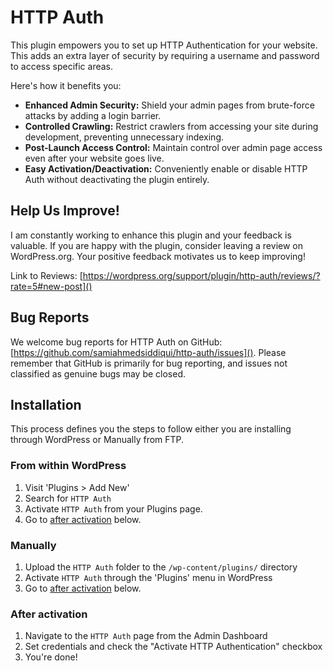 # HTTP Auth

This plugin empowers you to set up HTTP Authentication for your website. This adds an extra layer of security by requiring a username and password to access specific areas.

Here's how it benefits you:

- **Enhanced Admin Security:** Shield your admin pages from brute-force attacks by adding a login barrier.
- **Controlled Crawling:** Restrict crawlers from accessing your site during development, preventing unnecessary indexing.
- **Post-Launch Access Control:** Maintain control over admin page access even after your website goes live.
- **Easy Activation/Deactivation:** Conveniently enable or disable HTTP Auth without deactivating the plugin entirely.

## Help Us Improve!

I am constantly working to enhance this plugin and your feedback is valuable. If you are happy with the plugin, consider leaving a review on WordPress.org. Your positive feedback motivates us to keep improving!

Link to Reviews: [https://wordpress.org/support/plugin/http-auth/reviews/?rate=5#new-post]()

## Bug Reports

We welcome bug reports for HTTP Auth on GitHub: [https://github.com/samiahmedsiddiqui/http-auth/issues](). Please remember that GitHub is primarily for bug reporting, and issues not classified as genuine bugs may be closed.

## Installation

This process defines you the steps to follow either you are installing through
WordPress or Manually from FTP.

### From within WordPress

1. Visit 'Plugins > Add New'
2. Search for `HTTP Auth`
3. Activate `HTTP Auth` from your Plugins page.
4. Go to [after activation](#after-activation) below.

### Manually

1. Upload the `HTTP Auth` folder to the `/wp-content/plugins/` directory
2. Activate `HTTP Auth` through the 'Plugins' menu in WordPress
3. Go to [after activation](#after-activation) below.

### After activation

1. Navigate to the  `HTTP Auth` page from the Admin Dashboard
2. Set credentials and check the "Activate HTTP Authentication" checkbox
3. You're done!
